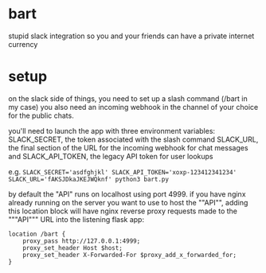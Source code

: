 # bart
stupid slack integration so you and your friends can have a private internet currency

# setup
on the slack side of things, you need to set up a slash command (/bart in my case)
you also need an incoming webhook in the channel of your choice for the public chats.

you'll need to launch the app with three environment variables:
SLACK_SECRET, the token associated with the slash command
SLACK_URL, the final section of the URL for the incoming webhook for chat messages
and SLACK_API_TOKEN, the legacy API token for user lookups

e.g. `SLACK_SECRET='asdfghjkl' SLACK_API_TOKEN='xoxp-123412341234' SLACK_URL='fAKSJDkaJKEJWQknf' python3 bart.py`

by default the "API" runs on localhost using port 4999. if you have nginx already running on the server you want to use to host the ""API"", adding this location block will have nginx reverse proxy requests made to the """API""" URL into the listening flask app:

```            
location /bart {
    proxy_pass http://127.0.0.1:4999;
    proxy_set_header Host $host;
    proxy_set_header X-Forwarded-For $proxy_add_x_forwarded_for;
}
```